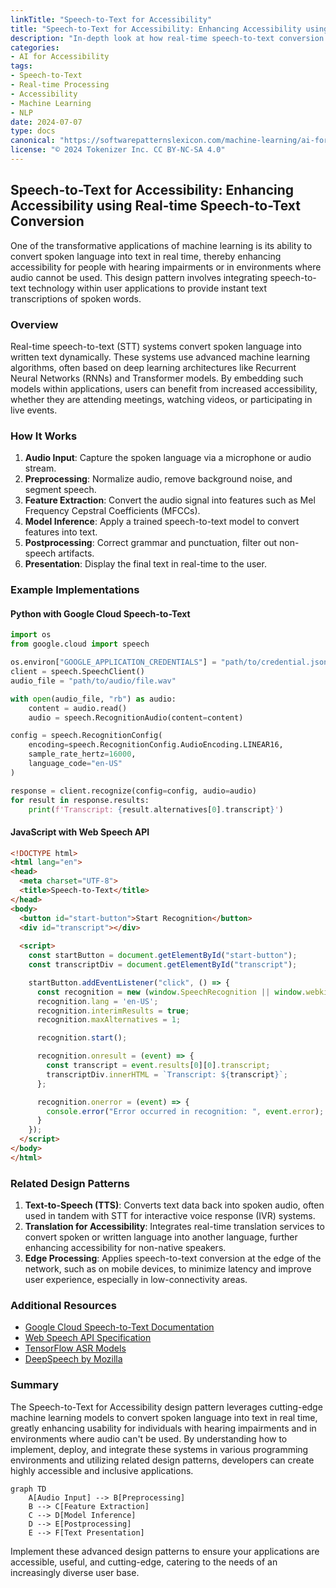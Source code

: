 ```yaml
---
linkTitle: "Speech-to-Text for Accessibility"
title: "Speech-to-Text for Accessibility: Enhancing Accessibility using Real-time Speech-to-Text Conversion"
description: "In-depth look at how real-time speech-to-text conversion can enhance accessibility, detailed with examples, related design patterns, and additional resources."
categories:
- AI for Accessibility
tags:
- Speech-to-Text
- Real-time Processing
- Accessibility
- Machine Learning
- NLP
date: 2024-07-07
type: docs
canonical: "https://softwarepatternslexicon.com/machine-learning/ai-for-accessibility/experimental-design/speech-to-text-for-accessibility"
license: "© 2024 Tokenizer Inc. CC BY-NC-SA 4.0"
---
```


## Speech-to-Text for Accessibility: Enhancing Accessibility using Real-time Speech-to-Text Conversion

One of the transformative applications of machine learning is its ability to convert spoken language into text in real time, thereby enhancing accessibility for people with hearing impairments or in environments where audio cannot be used. This design pattern involves integrating speech-to-text technology within user applications to provide instant text transcriptions of spoken words.

### Overview

Real-time speech-to-text (STT) systems convert spoken language into written text dynamically. These systems use advanced machine learning algorithms, often based on deep learning architectures like Recurrent Neural Networks (RNNs) and Transformer models. By embedding such models within applications, users can benefit from increased accessibility, whether they are attending meetings, watching videos, or participating in live events.

### How It Works

1. **Audio Input**: Capture the spoken language via a microphone or audio stream.
2. **Preprocessing**: Normalize audio, remove background noise, and segment speech.
3. **Feature Extraction**: Convert the audio signal into features such as Mel Frequency Cepstral Coefficients (MFCCs).
4. **Model Inference**: Apply a trained speech-to-text model to convert features into text.
5. **Postprocessing**: Correct grammar and punctuation, filter out non-speech artifacts.
6. **Presentation**: Display the final text in real-time to the user.

### Example Implementations

#### Python with Google Cloud Speech-to-Text

```python
import os
from google.cloud import speech

os.environ["GOOGLE_APPLICATION_CREDENTIALS"] = "path/to/credential.json"
client = speech.SpeechClient()
audio_file = "path/to/audio/file.wav"

with open(audio_file, "rb") as audio:
    content = audio.read()
    audio = speech.RecognitionAudio(content=content)

config = speech.RecognitionConfig(
    encoding=speech.RecognitionConfig.AudioEncoding.LINEAR16,
    sample_rate_hertz=16000,
    language_code="en-US"
)

response = client.recognize(config=config, audio=audio)
for result in response.results:
    print(f'Transcript: {result.alternatives[0].transcript}')
```

#### JavaScript with Web Speech API

```html
<!DOCTYPE html>
<html lang="en">
<head>
  <meta charset="UTF-8">
  <title>Speech-to-Text</title>
</head>
<body>
  <button id="start-button">Start Recognition</button>
  <div id="transcript"></div>
  
  <script>
    const startButton = document.getElementById("start-button");
    const transcriptDiv = document.getElementById("transcript");

    startButton.addEventListener("click", () => {
      const recognition = new (window.SpeechRecognition || window.webkitSpeechRecognition)();
      recognition.lang = 'en-US';
      recognition.interimResults = true;
      recognition.maxAlternatives = 1;

      recognition.start();

      recognition.onresult = (event) => {
        const transcript = event.results[0][0].transcript;
        transcriptDiv.innerHTML = `Transcript: ${transcript}`;
      };

      recognition.onerror = (event) => {
        console.error("Error occurred in recognition: ", event.error);
      }
    });
  </script>
</body>
</html>
```

### Related Design Patterns

1. **Text-to-Speech (TTS)**: Converts text data back into spoken audio, often used in tandem with STT for interactive voice response (IVR) systems.
2. **Translation for Accessibility**: Integrates real-time translation services to convert spoken or written language into another language, further enhancing accessibility for non-native speakers.
3. **Edge Processing**: Applies speech-to-text conversion at the edge of the network, such as on mobile devices, to minimize latency and improve user experience, especially in low-connectivity areas.

### Additional Resources

- [Google Cloud Speech-to-Text Documentation](https://cloud.google.com/speech-to-text/docs)
- [Web Speech API Specification](https://wicg.github.io/speech-api/)
- [TensorFlow ASR Models](https://www.tensorflow.org/tutorials/audio/simple_audio)
- [DeepSpeech by Mozilla](https://github.com/mozilla/DeepSpeech)

### Summary

The Speech-to-Text for Accessibility design pattern leverages cutting-edge machine learning models to convert spoken language into text in real time, greatly enhancing usability for individuals with hearing impairments and in environments where audio can't be used. By understanding how to implement, deploy, and integrate these systems in various programming environments and utilizing related design patterns, developers can create highly accessible and inclusive applications.



```mermaid
graph TD
    A[Audio Input] --> B[Preprocessing]
    B --> C[Feature Extraction]
    C --> D[Model Inference]
    D --> E[Postprocessing]
    E --> F[Text Presentation]
```

Implement these advanced design patterns to ensure your applications are accessible, useful, and cutting-edge, catering to the needs of an increasingly diverse user base.
